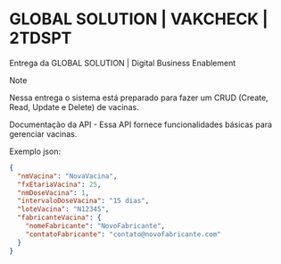 # GLOBAL SOLUTION | VAKCHECK | 2TDSPT
Entrega da GLOBAL SOLUTION | Digital Business Enablement
> [!NOTE]
> Nessa entrega o sistema está preparado para fazer um CRUD (Create, Read, Update e Delete) de vacinas.

Documentação da API -
Essa API fornece funcionalidades básicas para gerenciar vacinas.

Exemplo json:  
  ```json
  {
    "nmVacina": "NovaVacina",
    "fxEtariaVacina": 25,
    "nmDoseVacina": 1,
    "intervaloDoseVacina": "15 dias",
    "loteVacina": "N12345",
    "fabricanteVacina": {
      "nomeFabricante": "NovoFabricante",
      "contatoFabricante": "contato@novofabricante.com"
    }
  } 
